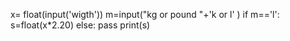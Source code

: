 x= float(input('wigth'))
m=input("kg or pound "+'k or l' ) 
if m=='l':
      s=float(x*2.20)
else:
      pass
print(s)

<!---
rounakkai/rounakkai is a ✨ special ✨ repository because its `README.md` (this file) appears on your GitHub profile.
You can click the Preview link to take a look at your changes.
--->
